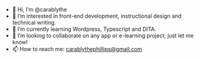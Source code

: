 - 👋 Hi, I’m @carablythe
- 👀 I’m interested in front-end development, instructional design and technical writing.
- 🌱 I’m currently learning Wordpress, Typescript and DITA.
- 💞️ I’m looking to collaborate on any app or e-learning project; just let me know!
- 📫 How to reach me: carablythephillips@gmail.com


